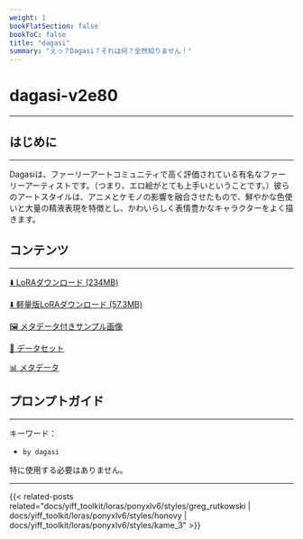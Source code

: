 ```yaml
---
weight: 1
bookFlatSection: false
bookToC: false
title: "dagasi"
summary: "えっ？Dagasi？それは何？全然知りません！"
---
```


<!--markdownlint-disable MD025 MD033 -->

# dagasi-v2e80

---

## はじめに

---

Dagasiは、ファーリーアートコミュニティで高く評価されている有名なファーリーアーティストです。（つまり、エロ絵がとても上手いということです。）彼らのアートスタイルは、アニメとケモノの影響を融合させたもので、鮮やかな色使いと大量の精液表現を特徴とし、かわいらしく表情豊かなキャラクターをよく描きます。

## コンテンツ

---

[⬇️ LoRAダウンロード (234MB)](https://huggingface.co/rakki194/yt/resolve/main/tests/by_dagasi-v2/by_dagasi.safetensors)

[⬇️ 軽量版LoRAダウンロード (57.3MB)](https://huggingface.co/rakki194/yt/resolve/main/tests/by_dagasi-v2/by_dagasi_frockpt1_th-3.55.safetensors)

[🖼️ メタデータ付きサンプル画像](https://huggingface.co/k4d3/yiff_toolkit/tree/main/static/by_dagasi)

[📐 データセット](https://huggingface.co/datasets/k4d3/furry/tree/main/by_dagasi)

[📊 メタデータ](https://huggingface.co/k4d3/yiff_toolkit/raw/main/ponyxl_loras/dagasi-v1e134.json)

## プロンプトガイド

---

キーワード：

- `by dagasi`

特に使用する必要はありません。

---

<!--
HUGO_SEARCH_EXCLUDE_START
-->
{{< related-posts related="docs/yiff_toolkit/loras/ponyxlv6/styles/greg_rutkowski | docs/yiff_toolkit/loras/ponyxlv6/styles/honovy | docs/yiff_toolkit/loras/ponyxlv6/styles/kame_3" >}}
<!--
HUGO_SEARCH_EXCLUDE_END
-->
